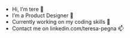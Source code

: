 - Hi, I’m tere 👋
- I’m a Product Designer 👀 
- Currently working on my coding skills 🌱 
- Contact me on linkedin.com/teresa-pegna 📫 

<!---
terepv/terepv is a ✨ special ✨ repository because its `README.md` (this file) appears on your GitHub profile.
You can click the Preview link to take a look at your changes.
--->
